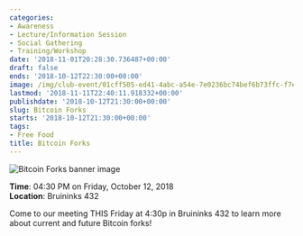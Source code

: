 ```yaml
---
categories:
- Awareness
- Lecture/Information Session
- Social Gathering
- Training/Workshop
date: '2018-11-01T20:28:30.736487+00:00'
draft: false
ends: '2018-10-12T22:30:00+00:00'
image: /img/club-event/01cff505-ed41-4abc-a54e-7e0236bc74bef6b73ffc-f7e5-427c-a853-5f085502d230.png
lastmod: '2018-11-11T22:40:11.918332+00:00'
publishdate: '2018-10-12T21:30:00+00:00'
slug: Bitcoin Forks
starts: '2018-10-12T21:30:00+00:00'
tags:
- Free Food
title: Bitcoin Forks
---
```


<img src="/img/club-event/01cff505-ed41-4abc-a54e-7e0236bc74bef6b73ffc-f7e5-427c-a853-5f085502d230.png" alt="Bitcoin Forks banner image" /><br>
    <p class="eventInfo">
        <strong>Time</strong>: 04:30 PM on Friday, October 12, 2018<br>
        <strong>Location</strong>: Bruininks 432
    </p>
    <p>Come to our meeting THIS Friday at 4:30p in Bruininks 432 to learn more about current and future Bitcoin forks!</p>
